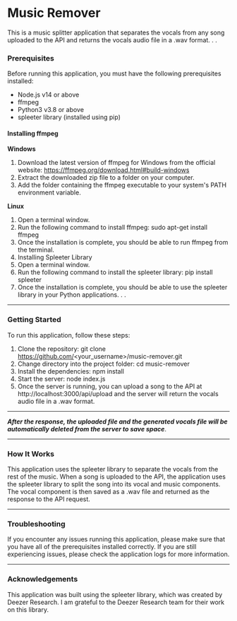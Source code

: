 # Music Remover

This is a music splitter application that separates the vocals from any song uploaded to the API and returns the vocals audio file in a .wav format.
.
.

### Prerequisites

Before running this application, you must have the following prerequisites installed:

- Node.js v14 or above
- ffmpeg
- Python3 v3.8 or above
- spleeter library (installed using pip)

#### Installing ffmpeg

**Windows**

1. Download the latest version of ffmpeg for Windows from the official website: https://ffmpeg.org/download.html#build-windows
2. Extract the downloaded zip file to a folder on your computer.
3. Add the folder containing the ffmpeg executable to your system's PATH environment variable.

**Linux**

1. Open a terminal window.
2. Run the following command to install ffmpeg: sudo apt-get install ffmpeg
3. Once the installation is complete, you should be able to run ffmpeg from the terminal.
4. Installing Spleeter Library
5. Open a terminal window.
6. Run the following command to install the spleeter library: pip install spleeter
7. Once the installation is complete, you should be able to use the spleeter library in your Python applications.
   .
   .

---

### Getting Started

To run this application, follow these steps:

1. Clone the repository: git clone https://github.com/<your_username>/music-remover.git
2. Change directory into the project folder: cd music-remover
3. Install the dependencies: npm install
4. Start the server: node index.js
5. Once the server is running, you can upload a song to the API at http://localhost:3000/api/upload and the server will return the vocals audio file in a .wav format.

---

_**After the response, the uploaded file and the generated vocals file will be automatically deleted from the server to save space**_.

---

### How It Works

This application uses the spleeter library to separate the vocals from the rest of the music. When a song is uploaded to the API, the application uses the spleeter library to split the song into its vocal and music components. The vocal component is then saved as a .wav file and returned as the response to the API request.

---

### Troubleshooting

If you encounter any issues running this application, please make sure that you have all of the prerequisites installed correctly. If you are still experiencing issues, please check the application logs for more information.

---

### Acknowledgements

This application was built using the spleeter library, which was created by Deezer Research. I am grateful to the Deezer Research team for their work on this library.
